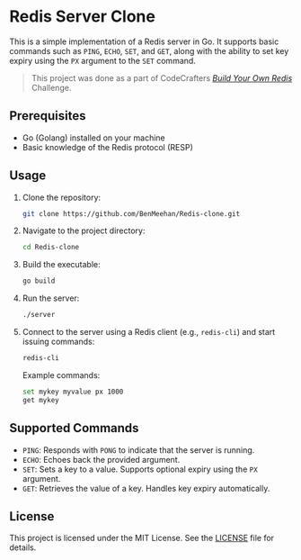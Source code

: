 # Redis Server Clone

This is a simple implementation of a Redis server in Go. It supports basic commands such as `PING`, `ECHO`, `SET`, and `GET`, along with the ability to set key expiry using the `PX` argument to the `SET` command.

> This project was done as a part of CodeCrafters *[Build Your Own Redis](https://app.codecrafters.io/courses/redis)* Challenge.

## Prerequisites

- Go (Golang) installed on your machine
- Basic knowledge of the Redis protocol (RESP)

## Usage

1. Clone the repository:

   ```bash
   git clone https://github.com/BenMeehan/Redis-clone.git
   ```

2. Navigate to the project directory:

   ```bash
   cd Redis-clone
   ```

3. Build the executable:

   ```bash
   go build
   ```

4. Run the server:

   ```bash
   ./server
   ```

5. Connect to the server using a Redis client (e.g., `redis-cli`) and start issuing commands:

   ```bash
   redis-cli
   ```

   Example commands:

   ```bash
   set mykey myvalue px 1000
   get mykey
   ```

## Supported Commands

- `PING`: Responds with `PONG` to indicate that the server is running.
- `ECHO`: Echoes back the provided argument.
- `SET`: Sets a key to a value. Supports optional expiry using the `PX` argument.
- `GET`: Retrieves the value of a key. Handles key expiry automatically.

## License
This project is licensed under the MIT License. See the [LICENSE](./LICENSE) file for details.